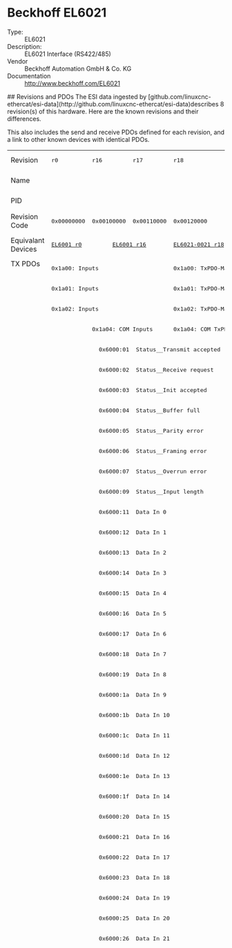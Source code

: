 #  Beckhoff EL6021

<dl>
  <dt>Type:</dt><dd>EL6021</dd>
  <dt>Description:</dt><dd>EL6021 Interface (RS422/485)</dd>
  <dt>Vendor</dt><dd>Beckhoff Automation GmbH & Co. KG</dd>
  <dt>Documentation</dt><dd><a href="http://www.beckhoff.com/EL6021">http://www.beckhoff.com/EL6021</a></dd>
</dl>
## Revisions and PDOs
The ESI data ingested by [github.com/linuxcnc-ethercat/esi-data](http://github.com/linuxcnc-ethercat/esi-data)describes 8 revision(s) of this hardware.  Here are the known revisions and their differences.

This also includes the send and receive PDOs defined for each revision, and a link to other known devices with identical PDOs.

<table>
<tr >
<td class="first">Revision</td>
<td ><pre>r0</pre></td>
<td ><pre>r16</pre></td>
<td ><pre>r17</pre></td>
<td ><pre>r18</pre></td>
<td ><pre>r19</pre></td>
<td ><pre>r20</pre></td>
<td ><pre>r21</pre></td>
<td ><pre>r22</pre></td>
</tr>
<tr >
<td class="first">Name</td>
<td  colspan=8 align="center"><pre>EL6021 Interface (RS422/485)</pre></td>
</tr>
<tr >
<td class="first">PID</td>
<td  colspan=8 align="center"><pre>0x17853052</pre></td>
</tr>
<tr >
<td class="first">Revision Code</td>
<td ><pre>0x00000000</pre></td>
<td ><pre>0x00100000</pre></td>
<td ><pre>0x00110000</pre></td>
<td ><pre>0x00120000</pre></td>
<td ><pre>0x00130000</pre></td>
<td ><pre>0x00140000</pre></td>
<td ><pre>0x00150000</pre></td>
<td ><pre>0x00160000</pre></td>
</tr>
<tr >
<td class="first">Equivalant Devices</td>
<td ><pre><a href="EL6001">EL6001 r0</a></pre></td>
<td  colspan=2 align="center"><pre><a href="EL6001">EL6001 r16</a></pre></td>
<td ><pre><a href="EL6021-0021">EL6021-0021 r18</a></pre></td>
<td ><pre><a href="EL6021-0021">EL6021-0021 r19</a></pre></td>
<td ><pre><a href="EL6021-0021">EL6021-0021 r20</a></pre></td>
<td  colspan=2 align="center"><pre><a href="EL6021-0021">EL6021-0021 r21</a><br/><a href="EL6021-0021">EL6021-0021 r22</a></pre></td>
</tr>
<tr class="txpdo pdosection">
<td class="first" rowspan=200 valign=top>TX PDOs</td>
<td colspan=3 align="left"><pre>0x1a00: Inputs</pre></td>
<td colspan=5 align="left"><pre>0x1a00: TxPDO-Map Inputs</pre></td>
<td></td>
</tr>
<tr class="txpdo pdosection">
<td  colspan=3 align="left"><pre>0x1a01: Inputs</pre></td>
<td  colspan=5 align="left"><pre>0x1a01: TxPDO-Map Inputs</pre></td>
</tr>
<tr class="txpdo pdosection">
<td  colspan=3 align="left"><pre>0x1a02: Inputs</pre></td>
<td  colspan=5 align="left"><pre>0x1a02: TxPDO-Map Inputs</pre></td>
</tr>
<tr class="txpdo pdosection">
<td ></td>
<td  colspan=2 align="left"><pre>0x1a04: COM Inputs</pre></td>
<td  colspan=5 align="left"><pre>0x1a04: COM TxPDO-Map Inputs</pre></td>
</tr>
<tr class="txpdo">
<td ></td>
<td  colspan=7 align="left"><pre>  0x6000:01  Status__Transmit accepted       BOOL</pre></td>
</tr>
<tr class="txpdo">
<td ></td>
<td  colspan=7 align="left"><pre>  0x6000:02  Status__Receive request         BOOL</pre></td>
</tr>
<tr class="txpdo">
<td ></td>
<td  colspan=7 align="left"><pre>  0x6000:03  Status__Init accepted           BOOL</pre></td>
</tr>
<tr class="txpdo">
<td ></td>
<td  colspan=7 align="left"><pre>  0x6000:04  Status__Buffer full             BOOL</pre></td>
</tr>
<tr class="txpdo">
<td ></td>
<td  colspan=7 align="left"><pre>  0x6000:05  Status__Parity error            BOOL</pre></td>
</tr>
<tr class="txpdo">
<td ></td>
<td  colspan=7 align="left"><pre>  0x6000:06  Status__Framing error           BOOL</pre></td>
</tr>
<tr class="txpdo">
<td ></td>
<td  colspan=7 align="left"><pre>  0x6000:07  Status__Overrun error           BOOL</pre></td>
</tr>
<tr class="txpdo">
<td ></td>
<td  colspan=7 align="left"><pre>  0x6000:09  Status__Input length            USINT (8 bits)</pre></td>
</tr>
<tr class="txpdo">
<td ></td>
<td  colspan=7 align="left"><pre>  0x6000:11  Data In 0                       USINT (8 bits)</pre></td>
</tr>
<tr class="txpdo">
<td ></td>
<td  colspan=7 align="left"><pre>  0x6000:12  Data In 1                       USINT (8 bits)</pre></td>
</tr>
<tr class="txpdo">
<td ></td>
<td  colspan=7 align="left"><pre>  0x6000:13  Data In 2                       USINT (8 bits)</pre></td>
</tr>
<tr class="txpdo">
<td ></td>
<td  colspan=7 align="left"><pre>  0x6000:14  Data In 3                       USINT (8 bits)</pre></td>
</tr>
<tr class="txpdo">
<td ></td>
<td  colspan=7 align="left"><pre>  0x6000:15  Data In 4                       USINT (8 bits)</pre></td>
</tr>
<tr class="txpdo">
<td ></td>
<td  colspan=7 align="left"><pre>  0x6000:16  Data In 5                       USINT (8 bits)</pre></td>
</tr>
<tr class="txpdo">
<td ></td>
<td  colspan=7 align="left"><pre>  0x6000:17  Data In 6                       USINT (8 bits)</pre></td>
</tr>
<tr class="txpdo">
<td ></td>
<td  colspan=7 align="left"><pre>  0x6000:18  Data In 7                       USINT (8 bits)</pre></td>
</tr>
<tr class="txpdo">
<td ></td>
<td  colspan=7 align="left"><pre>  0x6000:19  Data In 8                       USINT (8 bits)</pre></td>
</tr>
<tr class="txpdo">
<td ></td>
<td  colspan=7 align="left"><pre>  0x6000:1a  Data In 9                       USINT (8 bits)</pre></td>
</tr>
<tr class="txpdo">
<td ></td>
<td  colspan=7 align="left"><pre>  0x6000:1b  Data In 10                      USINT (8 bits)</pre></td>
</tr>
<tr class="txpdo">
<td ></td>
<td  colspan=7 align="left"><pre>  0x6000:1c  Data In 11                      USINT (8 bits)</pre></td>
</tr>
<tr class="txpdo">
<td ></td>
<td  colspan=7 align="left"><pre>  0x6000:1d  Data In 12                      USINT (8 bits)</pre></td>
</tr>
<tr class="txpdo">
<td ></td>
<td  colspan=7 align="left"><pre>  0x6000:1e  Data In 13                      USINT (8 bits)</pre></td>
</tr>
<tr class="txpdo">
<td ></td>
<td  colspan=7 align="left"><pre>  0x6000:1f  Data In 14                      USINT (8 bits)</pre></td>
</tr>
<tr class="txpdo">
<td ></td>
<td  colspan=7 align="left"><pre>  0x6000:20  Data In 15                      USINT (8 bits)</pre></td>
</tr>
<tr class="txpdo">
<td ></td>
<td  colspan=7 align="left"><pre>  0x6000:21  Data In 16                      USINT (8 bits)</pre></td>
</tr>
<tr class="txpdo">
<td ></td>
<td  colspan=7 align="left"><pre>  0x6000:22  Data In 17                      USINT (8 bits)</pre></td>
</tr>
<tr class="txpdo">
<td ></td>
<td  colspan=7 align="left"><pre>  0x6000:23  Data In 18                      USINT (8 bits)</pre></td>
</tr>
<tr class="txpdo">
<td ></td>
<td  colspan=7 align="left"><pre>  0x6000:24  Data In 19                      USINT (8 bits)</pre></td>
</tr>
<tr class="txpdo">
<td ></td>
<td  colspan=7 align="left"><pre>  0x6000:25  Data In 20                      USINT (8 bits)</pre></td>
</tr>
<tr class="txpdo">
<td ></td>
<td  colspan=7 align="left"><pre>  0x6000:26  Data In 21                      USINT (8 bits)</pre></td>
</tr>
<tr class="txpdo pdosection">
<td  colspan=4 align="left"></td>
<td  colspan=4 align="left"><pre>0x1a05: COM ext. inputs</pre></td>
</tr>
<tr class="txpdo">
<td  colspan=4 align="left"></td>
<td  colspan=4 align="left"><pre>  0x6001:01  Status__Transmit accepted       BOOL</pre></td>
</tr>
<tr class="txpdo">
<td  colspan=4 align="left"></td>
<td  colspan=4 align="left"><pre>  0x6001:02  Status__Receive request         BOOL</pre></td>
</tr>
<tr class="txpdo">
<td  colspan=4 align="left"></td>
<td  colspan=4 align="left"><pre>  0x6001:03  Status__Init accepted           BOOL</pre></td>
</tr>
<tr class="txpdo">
<td  colspan=4 align="left"></td>
<td  colspan=4 align="left"><pre>  0x6001:04  Status__Buffer full             BOOL</pre></td>
</tr>
<tr class="txpdo">
<td  colspan=4 align="left"></td>
<td  colspan=4 align="left"><pre>  0x6001:05  Status__Parity error            BOOL</pre></td>
</tr>
<tr class="txpdo">
<td  colspan=4 align="left"></td>
<td  colspan=4 align="left"><pre>  0x6001:06  Status__Framing error           BOOL</pre></td>
</tr>
<tr class="txpdo">
<td  colspan=4 align="left"></td>
<td  colspan=4 align="left"><pre>  0x6001:07  Status__Overrun error           BOOL</pre></td>
</tr>
<tr class="txpdo">
<td  colspan=4 align="left"></td>
<td  colspan=4 align="left"><pre>  0x6001:09  Status__Input length            USINT (8 bits)</pre></td>
</tr>
<tr class="txpdo">
<td  colspan=4 align="left"></td>
<td  colspan=4 align="left"><pre>  0x6001:11  Data In 0                       UINT (16 bits)</pre></td>
</tr>
<tr class="txpdo">
<td  colspan=4 align="left"></td>
<td  colspan=4 align="left"><pre>  0x6001:12  Data In 1                       UINT (16 bits)</pre></td>
</tr>
<tr class="txpdo">
<td  colspan=4 align="left"></td>
<td  colspan=4 align="left"><pre>  0x6001:13  Data In 2                       UINT (16 bits)</pre></td>
</tr>
<tr class="txpdo">
<td  colspan=4 align="left"></td>
<td  colspan=4 align="left"><pre>  0x6001:14  Data In 3                       UINT (16 bits)</pre></td>
</tr>
<tr class="txpdo">
<td  colspan=4 align="left"></td>
<td  colspan=4 align="left"><pre>  0x6001:15  Data In 4                       UINT (16 bits)</pre></td>
</tr>
<tr class="txpdo">
<td  colspan=4 align="left"></td>
<td  colspan=4 align="left"><pre>  0x6001:16  Data In 5                       UINT (16 bits)</pre></td>
</tr>
<tr class="txpdo">
<td  colspan=4 align="left"></td>
<td  colspan=4 align="left"><pre>  0x6001:17  Data In 6                       UINT (16 bits)</pre></td>
</tr>
<tr class="txpdo">
<td  colspan=4 align="left"></td>
<td  colspan=4 align="left"><pre>  0x6001:18  Data In 7                       UINT (16 bits)</pre></td>
</tr>
<tr class="txpdo">
<td  colspan=4 align="left"></td>
<td  colspan=4 align="left"><pre>  0x6001:19  Data In 8                       UINT (16 bits)</pre></td>
</tr>
<tr class="txpdo">
<td  colspan=4 align="left"></td>
<td  colspan=4 align="left"><pre>  0x6001:1a  Data In 9                       UINT (16 bits)</pre></td>
</tr>
<tr class="txpdo">
<td  colspan=4 align="left"></td>
<td  colspan=4 align="left"><pre>  0x6001:1b  Data In 10                      UINT (16 bits)</pre></td>
</tr>
<tr class="txpdo">
<td  colspan=4 align="left"></td>
<td  colspan=4 align="left"><pre>  0x6001:1c  Data In 11                      UINT (16 bits)</pre></td>
</tr>
<tr class="txpdo">
<td  colspan=4 align="left"></td>
<td  colspan=4 align="left"><pre>  0x6001:1d  Data In 12                      UINT (16 bits)</pre></td>
</tr>
<tr class="txpdo">
<td  colspan=4 align="left"></td>
<td  colspan=4 align="left"><pre>  0x6001:1e  Data In 13                      UINT (16 bits)</pre></td>
</tr>
<tr class="txpdo">
<td  colspan=4 align="left"></td>
<td  colspan=4 align="left"><pre>  0x6001:1f  Data In 14                      UINT (16 bits)</pre></td>
</tr>
<tr class="txpdo">
<td  colspan=4 align="left"></td>
<td  colspan=4 align="left"><pre>  0x6001:20  Data In 15                      UINT (16 bits)</pre></td>
</tr>
<tr class="txpdo">
<td  colspan=4 align="left"></td>
<td  colspan=4 align="left"><pre>  0x6001:21  Data In 16                      UINT (16 bits)</pre></td>
</tr>
<tr class="txpdo">
<td  colspan=4 align="left"></td>
<td  colspan=4 align="left"><pre>  0x6001:22  Data In 17                      UINT (16 bits)</pre></td>
</tr>
<tr class="txpdo">
<td  colspan=4 align="left"></td>
<td  colspan=4 align="left"><pre>  0x6001:23  Data In 18                      UINT (16 bits)</pre></td>
</tr>
<tr class="txpdo">
<td  colspan=4 align="left"></td>
<td  colspan=4 align="left"><pre>  0x6001:24  Data In 19                      UINT (16 bits)</pre></td>
</tr>
<tr class="txpdo">
<td  colspan=4 align="left"></td>
<td  colspan=4 align="left"><pre>  0x6001:25  Data In 20                      UINT (16 bits)</pre></td>
</tr>
<tr class="txpdo">
<td  colspan=4 align="left"></td>
<td  colspan=4 align="left"><pre>  0x6001:26  Data In 21                      UINT (16 bits)</pre></td>
</tr>
<tr class="txpdo">
<td  colspan=4 align="left"></td>
<td  colspan=4 align="left"><pre>  0x6001:27  Data In 22                      UINT (16 bits)</pre></td>
</tr>
<tr class="txpdo">
<td  colspan=4 align="left"></td>
<td  colspan=4 align="left"><pre>  0x6001:28  Data In 23                      UINT (16 bits)</pre></td>
</tr>
<tr class="txpdo">
<td  colspan=4 align="left"></td>
<td  colspan=4 align="left"><pre>  0x6001:29  Data In 24                      UINT (16 bits)</pre></td>
</tr>
<tr class="txpdo">
<td  colspan=4 align="left"></td>
<td  colspan=4 align="left"><pre>  0x6001:2a  Data In 25                      UINT (16 bits)</pre></td>
</tr>
<tr class="txpdo">
<td  colspan=4 align="left"></td>
<td  colspan=4 align="left"><pre>  0x6001:2b  Data In 26                      UINT (16 bits)</pre></td>
</tr>
<tr class="txpdo">
<td  colspan=4 align="left"></td>
<td  colspan=4 align="left"><pre>  0x6001:2c  Data In 27                      UINT (16 bits)</pre></td>
</tr>
<tr class="txpdo">
<td  colspan=4 align="left"></td>
<td  colspan=4 align="left"><pre>  0x6001:2d  Data In 28                      UINT (16 bits)</pre></td>
</tr>
<tr class="txpdo">
<td  colspan=4 align="left"></td>
<td  colspan=4 align="left"><pre>  0x6001:2e  Data In 29                      UINT (16 bits)</pre></td>
</tr>
<tr class="txpdo">
<td  colspan=4 align="left"></td>
<td  colspan=4 align="left"><pre>  0x6001:2f  Data In 30                      UINT (16 bits)</pre></td>
</tr>
<tr class="txpdo">
<td  colspan=4 align="left"></td>
<td  colspan=4 align="left"><pre>  0x6001:30  Data In 31                      UINT (16 bits)</pre></td>
</tr>
<tr class="txpdo">
<td  colspan=4 align="left"></td>
<td  colspan=4 align="left"><pre>  0x6001:31  Data In 32                      UINT (16 bits)</pre></td>
</tr>
<tr class="txpdo">
<td  colspan=4 align="left"></td>
<td  colspan=4 align="left"><pre>  0x6001:32  Data In 33                      UINT (16 bits)</pre></td>
</tr>
<tr class="txpdo">
<td  colspan=4 align="left"></td>
<td  colspan=4 align="left"><pre>  0x6001:33  Data In 34                      UINT (16 bits)</pre></td>
</tr>
<tr class="txpdo">
<td  colspan=4 align="left"></td>
<td  colspan=4 align="left"><pre>  0x6001:34  Data In 35                      UINT (16 bits)</pre></td>
</tr>
<tr class="txpdo">
<td  colspan=4 align="left"></td>
<td  colspan=4 align="left"><pre>  0x6001:35  Data In 36                      UINT (16 bits)</pre></td>
</tr>
<tr class="txpdo">
<td  colspan=4 align="left"></td>
<td  colspan=4 align="left"><pre>  0x6001:36  Data In 37                      UINT (16 bits)</pre></td>
</tr>
<tr class="txpdo">
<td  colspan=4 align="left"></td>
<td  colspan=4 align="left"><pre>  0x6001:37  Data In 38                      UINT (16 bits)</pre></td>
</tr>
<tr class="txpdo">
<td  colspan=4 align="left"></td>
<td  colspan=4 align="left"><pre>  0x6001:38  Data In 39                      UINT (16 bits)</pre></td>
</tr>
<tr class="txpdo">
<td  colspan=4 align="left"></td>
<td  colspan=4 align="left"><pre>  0x6001:39  Data In 40                      UINT (16 bits)</pre></td>
</tr>
<tr class="txpdo">
<td  colspan=4 align="left"></td>
<td  colspan=4 align="left"><pre>  0x6001:3a  Data In 41                      UINT (16 bits)</pre></td>
</tr>
<tr class="txpdo">
<td  colspan=4 align="left"></td>
<td  colspan=4 align="left"><pre>  0x6001:3b  Data In 42                      UINT (16 bits)</pre></td>
</tr>
<tr class="txpdo">
<td  colspan=4 align="left"></td>
<td  colspan=4 align="left"><pre>  0x6001:3c  Data In 43                      UINT (16 bits)</pre></td>
</tr>
<tr class="txpdo">
<td  colspan=4 align="left"></td>
<td  colspan=4 align="left"><pre>  0x6001:3d  Data In 44                      UINT (16 bits)</pre></td>
</tr>
<tr class="txpdo">
<td  colspan=4 align="left"></td>
<td  colspan=4 align="left"><pre>  0x6001:3e  Data In 45                      UINT (16 bits)</pre></td>
</tr>
<tr class="txpdo">
<td  colspan=4 align="left"></td>
<td  colspan=4 align="left"><pre>  0x6001:3f  Data In 46                      UINT (16 bits)</pre></td>
</tr>
<tr class="txpdo">
<td  colspan=4 align="left"></td>
<td  colspan=4 align="left"><pre>  0x6001:40  Data In 47                      UINT (16 bits)</pre></td>
</tr>
<tr class="txpdo">
<td  colspan=4 align="left"></td>
<td  colspan=4 align="left"><pre>  0x6001:41  Data In 48                      UINT (16 bits)</pre></td>
</tr>
<tr class="txpdo">
<td  colspan=4 align="left"></td>
<td  colspan=4 align="left"><pre>  0x6001:42  Data In 49                      UINT (16 bits)</pre></td>
</tr>
<tr class="txpdo pdosection">
<td  colspan=6 align="left"></td>
<td  colspan=2 align="left"><pre>0x1a06: COM TxPDO-Map Input 98 Byte</pre></td>
</tr>
<tr class="txpdo">
<td  colspan=6 align="left"></td>
<td  colspan=2 align="left"><pre>  0x6000:01  Status__Transmit accepted       BOOL</pre></td>
</tr>
<tr class="txpdo">
<td  colspan=6 align="left"></td>
<td  colspan=2 align="left"><pre>  0x6000:02  Status__Receive request         BOOL</pre></td>
</tr>
<tr class="txpdo">
<td  colspan=6 align="left"></td>
<td  colspan=2 align="left"><pre>  0x6000:03  Status__Init accepted           BOOL</pre></td>
</tr>
<tr class="txpdo">
<td  colspan=6 align="left"></td>
<td  colspan=2 align="left"><pre>  0x6000:04  Status__Buffer full             BOOL</pre></td>
</tr>
<tr class="txpdo">
<td  colspan=6 align="left"></td>
<td  colspan=2 align="left"><pre>  0x6000:05  Status__Parity error            BOOL</pre></td>
</tr>
<tr class="txpdo">
<td  colspan=6 align="left"></td>
<td  colspan=2 align="left"><pre>  0x6000:06  Status__Framing error           BOOL</pre></td>
</tr>
<tr class="txpdo">
<td  colspan=6 align="left"></td>
<td  colspan=2 align="left"><pre>  0x6000:07  Status__Overrun error           BOOL</pre></td>
</tr>
<tr class="txpdo">
<td  colspan=6 align="left"></td>
<td  colspan=2 align="left"><pre>  0x6000:09  Status__Input length            USINT (8 bits)</pre></td>
</tr>
<tr class="txpdo">
<td  colspan=6 align="left"></td>
<td  colspan=2 align="left"><pre>  0x6000:11  Data In 0                       USINT (8 bits)</pre></td>
</tr>
<tr class="txpdo">
<td  colspan=6 align="left"></td>
<td  colspan=2 align="left"><pre>  0x6000:12  Data In 1                       USINT (8 bits)</pre></td>
</tr>
<tr class="txpdo">
<td  colspan=6 align="left"></td>
<td  colspan=2 align="left"><pre>  0x6000:13  Data In 2                       USINT (8 bits)</pre></td>
</tr>
<tr class="txpdo">
<td  colspan=6 align="left"></td>
<td  colspan=2 align="left"><pre>  0x6000:14  Data In 3                       USINT (8 bits)</pre></td>
</tr>
<tr class="txpdo">
<td  colspan=6 align="left"></td>
<td  colspan=2 align="left"><pre>  0x6000:15  Data In 4                       USINT (8 bits)</pre></td>
</tr>
<tr class="txpdo">
<td  colspan=6 align="left"></td>
<td  colspan=2 align="left"><pre>  0x6000:16  Data In 5                       USINT (8 bits)</pre></td>
</tr>
<tr class="txpdo">
<td  colspan=6 align="left"></td>
<td  colspan=2 align="left"><pre>  0x6000:17  Data In 6                       USINT (8 bits)</pre></td>
</tr>
<tr class="txpdo">
<td  colspan=6 align="left"></td>
<td  colspan=2 align="left"><pre>  0x6000:18  Data In 7                       USINT (8 bits)</pre></td>
</tr>
<tr class="txpdo">
<td  colspan=6 align="left"></td>
<td  colspan=2 align="left"><pre>  0x6000:19  Data In 8                       USINT (8 bits)</pre></td>
</tr>
<tr class="txpdo">
<td  colspan=6 align="left"></td>
<td  colspan=2 align="left"><pre>  0x6000:1a  Data In 9                       USINT (8 bits)</pre></td>
</tr>
<tr class="txpdo">
<td  colspan=6 align="left"></td>
<td  colspan=2 align="left"><pre>  0x6000:1b  Data In 10                      USINT (8 bits)</pre></td>
</tr>
<tr class="txpdo">
<td  colspan=6 align="left"></td>
<td  colspan=2 align="left"><pre>  0x6000:1c  Data In 11                      USINT (8 bits)</pre></td>
</tr>
<tr class="txpdo">
<td  colspan=6 align="left"></td>
<td  colspan=2 align="left"><pre>  0x6000:1d  Data In 12                      USINT (8 bits)</pre></td>
</tr>
<tr class="txpdo">
<td  colspan=6 align="left"></td>
<td  colspan=2 align="left"><pre>  0x6000:1e  Data In 13                      USINT (8 bits)</pre></td>
</tr>
<tr class="txpdo">
<td  colspan=6 align="left"></td>
<td  colspan=2 align="left"><pre>  0x6000:1f  Data In 14                      USINT (8 bits)</pre></td>
</tr>
<tr class="txpdo">
<td  colspan=6 align="left"></td>
<td  colspan=2 align="left"><pre>  0x6000:20  Data In 15                      USINT (8 bits)</pre></td>
</tr>
<tr class="txpdo">
<td  colspan=6 align="left"></td>
<td  colspan=2 align="left"><pre>  0x6000:21  Data In 16                      USINT (8 bits)</pre></td>
</tr>
<tr class="txpdo">
<td  colspan=6 align="left"></td>
<td  colspan=2 align="left"><pre>  0x6000:22  Data In 17                      USINT (8 bits)</pre></td>
</tr>
<tr class="txpdo">
<td  colspan=6 align="left"></td>
<td  colspan=2 align="left"><pre>  0x6000:23  Data In 18                      USINT (8 bits)</pre></td>
</tr>
<tr class="txpdo">
<td  colspan=6 align="left"></td>
<td  colspan=2 align="left"><pre>  0x6000:24  Data In 19                      USINT (8 bits)</pre></td>
</tr>
<tr class="txpdo">
<td  colspan=6 align="left"></td>
<td  colspan=2 align="left"><pre>  0x6000:25  Data In 20                      USINT (8 bits)</pre></td>
</tr>
<tr class="txpdo">
<td  colspan=6 align="left"></td>
<td  colspan=2 align="left"><pre>  0x6000:26  Data In 21                      USINT (8 bits)</pre></td>
</tr>
<tr class="txpdo">
<td  colspan=6 align="left"></td>
<td  colspan=2 align="left"><pre>  0x6000:27  Data In 22                      USINT (8 bits)</pre></td>
</tr>
<tr class="txpdo">
<td  colspan=6 align="left"></td>
<td  colspan=2 align="left"><pre>  0x6000:28  Data In 23                      USINT (8 bits)</pre></td>
</tr>
<tr class="txpdo">
<td  colspan=6 align="left"></td>
<td  colspan=2 align="left"><pre>  0x6000:29  Data In 24                      USINT (8 bits)</pre></td>
</tr>
<tr class="txpdo">
<td  colspan=6 align="left"></td>
<td  colspan=2 align="left"><pre>  0x6000:2a  Data In 25                      USINT (8 bits)</pre></td>
</tr>
<tr class="txpdo">
<td  colspan=6 align="left"></td>
<td  colspan=2 align="left"><pre>  0x6000:2b  Data In 26                      USINT (8 bits)</pre></td>
</tr>
<tr class="txpdo">
<td  colspan=6 align="left"></td>
<td  colspan=2 align="left"><pre>  0x6000:2c  Data In 27                      USINT (8 bits)</pre></td>
</tr>
<tr class="txpdo">
<td  colspan=6 align="left"></td>
<td  colspan=2 align="left"><pre>  0x6000:2d  Data In 28                      USINT (8 bits)</pre></td>
</tr>
<tr class="txpdo">
<td  colspan=6 align="left"></td>
<td  colspan=2 align="left"><pre>  0x6000:2e  Data In 29                      USINT (8 bits)</pre></td>
</tr>
<tr class="txpdo">
<td  colspan=6 align="left"></td>
<td  colspan=2 align="left"><pre>  0x6000:2f  Data In 30                      USINT (8 bits)</pre></td>
</tr>
<tr class="txpdo">
<td  colspan=6 align="left"></td>
<td  colspan=2 align="left"><pre>  0x6000:30  Data In 31                      USINT (8 bits)</pre></td>
</tr>
<tr class="txpdo">
<td  colspan=6 align="left"></td>
<td  colspan=2 align="left"><pre>  0x6000:31  Data In 32                      USINT (8 bits)</pre></td>
</tr>
<tr class="txpdo">
<td  colspan=6 align="left"></td>
<td  colspan=2 align="left"><pre>  0x6000:32  Data In 33                      USINT (8 bits)</pre></td>
</tr>
<tr class="txpdo">
<td  colspan=6 align="left"></td>
<td  colspan=2 align="left"><pre>  0x6000:33  Data In 34                      USINT (8 bits)</pre></td>
</tr>
<tr class="txpdo">
<td  colspan=6 align="left"></td>
<td  colspan=2 align="left"><pre>  0x6000:34  Data In 35                      USINT (8 bits)</pre></td>
</tr>
<tr class="txpdo">
<td  colspan=6 align="left"></td>
<td  colspan=2 align="left"><pre>  0x6000:35  Data In 36                      USINT (8 bits)</pre></td>
</tr>
<tr class="txpdo">
<td  colspan=6 align="left"></td>
<td  colspan=2 align="left"><pre>  0x6000:36  Data In 37                      USINT (8 bits)</pre></td>
</tr>
<tr class="txpdo">
<td  colspan=6 align="left"></td>
<td  colspan=2 align="left"><pre>  0x6000:37  Data In 38                      USINT (8 bits)</pre></td>
</tr>
<tr class="txpdo">
<td  colspan=6 align="left"></td>
<td  colspan=2 align="left"><pre>  0x6000:38  Data In 39                      USINT (8 bits)</pre></td>
</tr>
<tr class="txpdo">
<td  colspan=6 align="left"></td>
<td  colspan=2 align="left"><pre>  0x6000:39  Data In 40                      USINT (8 bits)</pre></td>
</tr>
<tr class="txpdo">
<td  colspan=6 align="left"></td>
<td  colspan=2 align="left"><pre>  0x6000:3a  Data In 41                      USINT (8 bits)</pre></td>
</tr>
<tr class="txpdo">
<td  colspan=6 align="left"></td>
<td  colspan=2 align="left"><pre>  0x6000:3b  Data In 42                      USINT (8 bits)</pre></td>
</tr>
<tr class="txpdo">
<td  colspan=6 align="left"></td>
<td  colspan=2 align="left"><pre>  0x6000:3c  Data In 43                      USINT (8 bits)</pre></td>
</tr>
<tr class="txpdo">
<td  colspan=6 align="left"></td>
<td  colspan=2 align="left"><pre>  0x6000:3d  Data In 44                      USINT (8 bits)</pre></td>
</tr>
<tr class="txpdo">
<td  colspan=6 align="left"></td>
<td  colspan=2 align="left"><pre>  0x6000:3e  Data In 45                      USINT (8 bits)</pre></td>
</tr>
<tr class="txpdo">
<td  colspan=6 align="left"></td>
<td  colspan=2 align="left"><pre>  0x6000:3f  Data In 46                      USINT (8 bits)</pre></td>
</tr>
<tr class="txpdo">
<td  colspan=6 align="left"></td>
<td  colspan=2 align="left"><pre>  0x6000:40  Data In 47                      USINT (8 bits)</pre></td>
</tr>
<tr class="txpdo">
<td  colspan=6 align="left"></td>
<td  colspan=2 align="left"><pre>  0x6000:41  Data In 48                      USINT (8 bits)</pre></td>
</tr>
<tr class="txpdo">
<td  colspan=6 align="left"></td>
<td  colspan=2 align="left"><pre>  0x6000:42  Data In 49                      USINT (8 bits)</pre></td>
</tr>
<tr class="txpdo">
<td  colspan=6 align="left"></td>
<td  colspan=2 align="left"><pre>  0x6000:43  Data In 50                      USINT (8 bits)</pre></td>
</tr>
<tr class="txpdo">
<td  colspan=6 align="left"></td>
<td  colspan=2 align="left"><pre>  0x6000:44  Data In 51                      USINT (8 bits)</pre></td>
</tr>
<tr class="txpdo">
<td  colspan=6 align="left"></td>
<td  colspan=2 align="left"><pre>  0x6000:45  Data In 52                      USINT (8 bits)</pre></td>
</tr>
<tr class="txpdo">
<td  colspan=6 align="left"></td>
<td  colspan=2 align="left"><pre>  0x6000:46  Data In 53                      USINT (8 bits)</pre></td>
</tr>
<tr class="txpdo">
<td  colspan=6 align="left"></td>
<td  colspan=2 align="left"><pre>  0x6000:47  Data In 54                      USINT (8 bits)</pre></td>
</tr>
<tr class="txpdo">
<td  colspan=6 align="left"></td>
<td  colspan=2 align="left"><pre>  0x6000:48  Data In 55                      USINT (8 bits)</pre></td>
</tr>
<tr class="txpdo">
<td  colspan=6 align="left"></td>
<td  colspan=2 align="left"><pre>  0x6000:49  Data In 56                      USINT (8 bits)</pre></td>
</tr>
<tr class="txpdo">
<td  colspan=6 align="left"></td>
<td  colspan=2 align="left"><pre>  0x6000:4a  Data In 57                      USINT (8 bits)</pre></td>
</tr>
<tr class="txpdo">
<td  colspan=6 align="left"></td>
<td  colspan=2 align="left"><pre>  0x6000:4b  Data In 58                      USINT (8 bits)</pre></td>
</tr>
<tr class="txpdo">
<td  colspan=6 align="left"></td>
<td  colspan=2 align="left"><pre>  0x6000:4c  Data In 59                      USINT (8 bits)</pre></td>
</tr>
<tr class="txpdo">
<td  colspan=6 align="left"></td>
<td  colspan=2 align="left"><pre>  0x6000:4d  Data In 60                      USINT (8 bits)</pre></td>
</tr>
<tr class="txpdo">
<td  colspan=6 align="left"></td>
<td  colspan=2 align="left"><pre>  0x6000:4e  Data In 61                      USINT (8 bits)</pre></td>
</tr>
<tr class="txpdo">
<td  colspan=6 align="left"></td>
<td  colspan=2 align="left"><pre>  0x6000:4f  Data In 62                      USINT (8 bits)</pre></td>
</tr>
<tr class="txpdo">
<td  colspan=6 align="left"></td>
<td  colspan=2 align="left"><pre>  0x6000:50  Data In 63                      USINT (8 bits)</pre></td>
</tr>
<tr class="txpdo">
<td  colspan=6 align="left"></td>
<td  colspan=2 align="left"><pre>  0x6000:51  Data In 64                      USINT (8 bits)</pre></td>
</tr>
<tr class="txpdo">
<td  colspan=6 align="left"></td>
<td  colspan=2 align="left"><pre>  0x6000:52  Data In 65                      USINT (8 bits)</pre></td>
</tr>
<tr class="txpdo">
<td  colspan=6 align="left"></td>
<td  colspan=2 align="left"><pre>  0x6000:53  Data In 66                      USINT (8 bits)</pre></td>
</tr>
<tr class="txpdo">
<td  colspan=6 align="left"></td>
<td  colspan=2 align="left"><pre>  0x6000:54  Data In 67                      USINT (8 bits)</pre></td>
</tr>
<tr class="txpdo">
<td  colspan=6 align="left"></td>
<td  colspan=2 align="left"><pre>  0x6000:55  Data In 68                      USINT (8 bits)</pre></td>
</tr>
<tr class="txpdo">
<td  colspan=6 align="left"></td>
<td  colspan=2 align="left"><pre>  0x6000:56  Data In 69                      USINT (8 bits)</pre></td>
</tr>
<tr class="txpdo">
<td  colspan=6 align="left"></td>
<td  colspan=2 align="left"><pre>  0x6000:57  Data In 70                      USINT (8 bits)</pre></td>
</tr>
<tr class="txpdo">
<td  colspan=6 align="left"></td>
<td  colspan=2 align="left"><pre>  0x6000:58  Data In 71                      USINT (8 bits)</pre></td>
</tr>
<tr class="txpdo">
<td  colspan=6 align="left"></td>
<td  colspan=2 align="left"><pre>  0x6000:59  Data In 72                      USINT (8 bits)</pre></td>
</tr>
<tr class="txpdo">
<td  colspan=6 align="left"></td>
<td  colspan=2 align="left"><pre>  0x6000:5a  Data In 73                      USINT (8 bits)</pre></td>
</tr>
<tr class="txpdo">
<td  colspan=6 align="left"></td>
<td  colspan=2 align="left"><pre>  0x6000:5b  Data In 74                      USINT (8 bits)</pre></td>
</tr>
<tr class="txpdo">
<td  colspan=6 align="left"></td>
<td  colspan=2 align="left"><pre>  0x6000:5c  Data In 75                      USINT (8 bits)</pre></td>
</tr>
<tr class="txpdo">
<td  colspan=6 align="left"></td>
<td  colspan=2 align="left"><pre>  0x6000:5d  Data In 76                      USINT (8 bits)</pre></td>
</tr>
<tr class="txpdo">
<td  colspan=6 align="left"></td>
<td  colspan=2 align="left"><pre>  0x6000:5e  Data In 77                      USINT (8 bits)</pre></td>
</tr>
<tr class="txpdo">
<td  colspan=6 align="left"></td>
<td  colspan=2 align="left"><pre>  0x6000:5f  Data In 78                      USINT (8 bits)</pre></td>
</tr>
<tr class="txpdo">
<td  colspan=6 align="left"></td>
<td  colspan=2 align="left"><pre>  0x6000:60  Data In 79                      USINT (8 bits)</pre></td>
</tr>
<tr class="txpdo">
<td  colspan=6 align="left"></td>
<td  colspan=2 align="left"><pre>  0x6000:61  Data In 80                      USINT (8 bits)</pre></td>
</tr>
<tr class="txpdo">
<td  colspan=6 align="left"></td>
<td  colspan=2 align="left"><pre>  0x6000:62  Data In 81                      USINT (8 bits)</pre></td>
</tr>
<tr class="txpdo">
<td  colspan=6 align="left"></td>
<td  colspan=2 align="left"><pre>  0x6000:63  Data In 82                      USINT (8 bits)</pre></td>
</tr>
<tr class="txpdo">
<td  colspan=6 align="left"></td>
<td  colspan=2 align="left"><pre>  0x6000:64  Data In 83                      USINT (8 bits)</pre></td>
</tr>
<tr class="txpdo">
<td  colspan=6 align="left"></td>
<td  colspan=2 align="left"><pre>  0x6000:65  Data In 84                      USINT (8 bits)</pre></td>
</tr>
<tr class="txpdo">
<td  colspan=6 align="left"></td>
<td  colspan=2 align="left"><pre>  0x6000:66  Data In 85                      USINT (8 bits)</pre></td>
</tr>
<tr class="txpdo">
<td  colspan=6 align="left"></td>
<td  colspan=2 align="left"><pre>  0x6000:67  Data In 86                      USINT (8 bits)</pre></td>
</tr>
<tr class="txpdo">
<td  colspan=6 align="left"></td>
<td  colspan=2 align="left"><pre>  0x6000:68  Data In 87                      USINT (8 bits)</pre></td>
</tr>
<tr class="txpdo">
<td  colspan=6 align="left"></td>
<td  colspan=2 align="left"><pre>  0x6000:69  Data In 88                      USINT (8 bits)</pre></td>
</tr>
<tr class="txpdo">
<td  colspan=6 align="left"></td>
<td  colspan=2 align="left"><pre>  0x6000:6a  Data In 89                      USINT (8 bits)</pre></td>
</tr>
<tr class="txpdo">
<td  colspan=6 align="left"></td>
<td  colspan=2 align="left"><pre>  0x6000:6b  Data In 90                      USINT (8 bits)</pre></td>
</tr>
<tr class="txpdo">
<td  colspan=6 align="left"></td>
<td  colspan=2 align="left"><pre>  0x6000:6c  Data In 91                      USINT (8 bits)</pre></td>
</tr>
<tr class="txpdo">
<td  colspan=6 align="left"></td>
<td  colspan=2 align="left"><pre>  0x6000:6d  Data In 92                      USINT (8 bits)</pre></td>
</tr>
<tr class="txpdo">
<td  colspan=6 align="left"></td>
<td  colspan=2 align="left"><pre>  0x6000:6e  Data In 93                      USINT (8 bits)</pre></td>
</tr>
<tr class="txpdo">
<td  colspan=6 align="left"></td>
<td  colspan=2 align="left"><pre>  0x6000:6f  Data In 94                      USINT (8 bits)</pre></td>
</tr>
<tr class="txpdo">
<td  colspan=6 align="left"></td>
<td  colspan=2 align="left"><pre>  0x6000:70  Data In 95                      USINT (8 bits)</pre></td>
</tr>
<tr class="txpdo">
<td  colspan=6 align="left"></td>
<td  colspan=2 align="left"><pre>  0x6000:71  Data In 96                      USINT (8 bits)</pre></td>
</tr>
<tr class="txpdo">
<td  colspan=6 align="left"></td>
<td  colspan=2 align="left"><pre>  0x6000:72  Data In 97                      USINT (8 bits)</pre></td>
</tr>
<tr class="rxpdo pdosection">
<td class="first" rowspan=191 valign=top>RX PDOs</td>
<td colspan=3 align="left"><pre>0x1600: Outputs</pre></td>
<td colspan=5 align="left"><pre>0x1600: RxPDO-Map Outputs</pre></td>
<td></td>
</tr>
<tr class="rxpdo pdosection">
<td  colspan=3 align="left"><pre>0x1601: Outputs</pre></td>
<td  colspan=5 align="left"><pre>0x1601: RxPDO-Map Outputs</pre></td>
</tr>
<tr class="rxpdo pdosection">
<td  colspan=3 align="left"><pre>0x1602: Outputs</pre></td>
<td  colspan=5 align="left"><pre>0x1602: RxPDO-Map Outputs</pre></td>
</tr>
<tr class="rxpdo pdosection">
<td ></td>
<td  colspan=2 align="left"><pre>0x1604: COM Outputs</pre></td>
<td  colspan=5 align="left"><pre>0x1604: COM RxPDO-Map Outputs</pre></td>
</tr>
<tr class="rxpdo">
<td ></td>
<td  colspan=7 align="left"><pre>  0x7000:01  Ctrl__Transmit request          BOOL</pre></td>
</tr>
<tr class="rxpdo">
<td ></td>
<td  colspan=7 align="left"><pre>  0x7000:02  Ctrl__Receive accepted          BOOL</pre></td>
</tr>
<tr class="rxpdo">
<td ></td>
<td  colspan=7 align="left"><pre>  0x7000:03  Ctrl__Init request              BOOL</pre></td>
</tr>
<tr class="rxpdo">
<td ></td>
<td  colspan=7 align="left"><pre>  0x7000:04  Ctrl__Send continues            BOOL</pre></td>
</tr>
<tr class="rxpdo">
<td ></td>
<td  colspan=7 align="left"><pre>  0x7000:09  Ctrl__Output length             USINT (8 bits)</pre></td>
</tr>
<tr class="rxpdo">
<td ></td>
<td  colspan=7 align="left"><pre>  0x7000:11  Data Out 0                      USINT (8 bits)</pre></td>
</tr>
<tr class="rxpdo">
<td ></td>
<td  colspan=7 align="left"><pre>  0x7000:12  Data Out 1                      USINT (8 bits)</pre></td>
</tr>
<tr class="rxpdo">
<td ></td>
<td  colspan=7 align="left"><pre>  0x7000:13  Data Out 2                      USINT (8 bits)</pre></td>
</tr>
<tr class="rxpdo">
<td ></td>
<td  colspan=7 align="left"><pre>  0x7000:14  Data Out 3                      USINT (8 bits)</pre></td>
</tr>
<tr class="rxpdo">
<td ></td>
<td  colspan=7 align="left"><pre>  0x7000:15  Data Out 4                      USINT (8 bits)</pre></td>
</tr>
<tr class="rxpdo">
<td ></td>
<td  colspan=7 align="left"><pre>  0x7000:16  Data Out 5                      USINT (8 bits)</pre></td>
</tr>
<tr class="rxpdo">
<td ></td>
<td  colspan=7 align="left"><pre>  0x7000:17  Data Out 6                      USINT (8 bits)</pre></td>
</tr>
<tr class="rxpdo">
<td ></td>
<td  colspan=7 align="left"><pre>  0x7000:18  Data Out 7                      USINT (8 bits)</pre></td>
</tr>
<tr class="rxpdo">
<td ></td>
<td  colspan=7 align="left"><pre>  0x7000:19  Data Out 8                      USINT (8 bits)</pre></td>
</tr>
<tr class="rxpdo">
<td ></td>
<td  colspan=7 align="left"><pre>  0x7000:1a  Data Out 9                      USINT (8 bits)</pre></td>
</tr>
<tr class="rxpdo">
<td ></td>
<td  colspan=7 align="left"><pre>  0x7000:1b  Data Out 10                     USINT (8 bits)</pre></td>
</tr>
<tr class="rxpdo">
<td ></td>
<td  colspan=7 align="left"><pre>  0x7000:1c  Data Out 11                     USINT (8 bits)</pre></td>
</tr>
<tr class="rxpdo">
<td ></td>
<td  colspan=7 align="left"><pre>  0x7000:1d  Data Out 12                     USINT (8 bits)</pre></td>
</tr>
<tr class="rxpdo">
<td ></td>
<td  colspan=7 align="left"><pre>  0x7000:1e  Data Out 13                     USINT (8 bits)</pre></td>
</tr>
<tr class="rxpdo">
<td ></td>
<td  colspan=7 align="left"><pre>  0x7000:1f  Data Out 14                     USINT (8 bits)</pre></td>
</tr>
<tr class="rxpdo">
<td ></td>
<td  colspan=7 align="left"><pre>  0x7000:20  Data Out 15                     USINT (8 bits)</pre></td>
</tr>
<tr class="rxpdo">
<td ></td>
<td  colspan=7 align="left"><pre>  0x7000:21  Data Out 16                     USINT (8 bits)</pre></td>
</tr>
<tr class="rxpdo">
<td ></td>
<td  colspan=7 align="left"><pre>  0x7000:22  Data Out 17                     USINT (8 bits)</pre></td>
</tr>
<tr class="rxpdo">
<td ></td>
<td  colspan=7 align="left"><pre>  0x7000:23  Data Out 18                     USINT (8 bits)</pre></td>
</tr>
<tr class="rxpdo">
<td ></td>
<td  colspan=7 align="left"><pre>  0x7000:24  Data Out 19                     USINT (8 bits)</pre></td>
</tr>
<tr class="rxpdo">
<td ></td>
<td  colspan=7 align="left"><pre>  0x7000:25  Data Out 20                     USINT (8 bits)</pre></td>
</tr>
<tr class="rxpdo">
<td ></td>
<td  colspan=7 align="left"><pre>  0x7000:26  Data Out 21                     USINT (8 bits)</pre></td>
</tr>
<tr class="rxpdo pdosection">
<td  colspan=4 align="left"></td>
<td  colspan=4 align="left"><pre>0x1605: COM ext. outputs</pre></td>
</tr>
<tr class="rxpdo">
<td  colspan=4 align="left"></td>
<td  colspan=4 align="left"><pre>  0x7001:01  Ctrl__Transmit request          BOOL</pre></td>
</tr>
<tr class="rxpdo">
<td  colspan=4 align="left"></td>
<td  colspan=4 align="left"><pre>  0x7001:02  Ctrl__Receive accepted          BOOL</pre></td>
</tr>
<tr class="rxpdo">
<td  colspan=4 align="left"></td>
<td  colspan=4 align="left"><pre>  0x7001:03  Ctrl__Init request              BOOL</pre></td>
</tr>
<tr class="rxpdo">
<td  colspan=4 align="left"></td>
<td  colspan=4 align="left"><pre>  0x7001:04  Ctrl__Send continuous           BOOL</pre></td>
</tr>
<tr class="rxpdo">
<td  colspan=4 align="left"></td>
<td  colspan=4 align="left"><pre>  0x7001:09  Ctrl__Output length             USINT (8 bits)</pre></td>
</tr>
<tr class="rxpdo">
<td  colspan=4 align="left"></td>
<td  colspan=4 align="left"><pre>  0x7001:11  Data Out 0                      UINT (16 bits)</pre></td>
</tr>
<tr class="rxpdo">
<td  colspan=4 align="left"></td>
<td  colspan=4 align="left"><pre>  0x7001:12  Data Out 1                      UINT (16 bits)</pre></td>
</tr>
<tr class="rxpdo">
<td  colspan=4 align="left"></td>
<td  colspan=4 align="left"><pre>  0x7001:13  Data Out 2                      UINT (16 bits)</pre></td>
</tr>
<tr class="rxpdo">
<td  colspan=4 align="left"></td>
<td  colspan=4 align="left"><pre>  0x7001:14  Data Out 3                      UINT (16 bits)</pre></td>
</tr>
<tr class="rxpdo">
<td  colspan=4 align="left"></td>
<td  colspan=4 align="left"><pre>  0x7001:15  Data Out 4                      UINT (16 bits)</pre></td>
</tr>
<tr class="rxpdo">
<td  colspan=4 align="left"></td>
<td  colspan=4 align="left"><pre>  0x7001:16  Data Out 5                      UINT (16 bits)</pre></td>
</tr>
<tr class="rxpdo">
<td  colspan=4 align="left"></td>
<td  colspan=4 align="left"><pre>  0x7001:17  Data Out 6                      UINT (16 bits)</pre></td>
</tr>
<tr class="rxpdo">
<td  colspan=4 align="left"></td>
<td  colspan=4 align="left"><pre>  0x7001:18  Data Out 7                      UINT (16 bits)</pre></td>
</tr>
<tr class="rxpdo">
<td  colspan=4 align="left"></td>
<td  colspan=4 align="left"><pre>  0x7001:19  Data Out 8                      UINT (16 bits)</pre></td>
</tr>
<tr class="rxpdo">
<td  colspan=4 align="left"></td>
<td  colspan=4 align="left"><pre>  0x7001:1a  Data Out 9                      UINT (16 bits)</pre></td>
</tr>
<tr class="rxpdo">
<td  colspan=4 align="left"></td>
<td  colspan=4 align="left"><pre>  0x7001:1b  Data Out 10                     UINT (16 bits)</pre></td>
</tr>
<tr class="rxpdo">
<td  colspan=4 align="left"></td>
<td  colspan=4 align="left"><pre>  0x7001:1c  Data Out 11                     UINT (16 bits)</pre></td>
</tr>
<tr class="rxpdo">
<td  colspan=4 align="left"></td>
<td  colspan=4 align="left"><pre>  0x7001:1d  Data Out 12                     UINT (16 bits)</pre></td>
</tr>
<tr class="rxpdo">
<td  colspan=4 align="left"></td>
<td  colspan=4 align="left"><pre>  0x7001:1e  Data Out 13                     UINT (16 bits)</pre></td>
</tr>
<tr class="rxpdo">
<td  colspan=4 align="left"></td>
<td  colspan=4 align="left"><pre>  0x7001:1f  Data Out 14                     UINT (16 bits)</pre></td>
</tr>
<tr class="rxpdo">
<td  colspan=4 align="left"></td>
<td  colspan=4 align="left"><pre>  0x7001:20  Data Out 15                     UINT (16 bits)</pre></td>
</tr>
<tr class="rxpdo">
<td  colspan=4 align="left"></td>
<td  colspan=4 align="left"><pre>  0x7001:21  Data Out 16                     UINT (16 bits)</pre></td>
</tr>
<tr class="rxpdo">
<td  colspan=4 align="left"></td>
<td  colspan=4 align="left"><pre>  0x7001:22  Data Out 17                     UINT (16 bits)</pre></td>
</tr>
<tr class="rxpdo">
<td  colspan=4 align="left"></td>
<td  colspan=4 align="left"><pre>  0x7001:23  Data Out 18                     UINT (16 bits)</pre></td>
</tr>
<tr class="rxpdo">
<td  colspan=4 align="left"></td>
<td  colspan=4 align="left"><pre>  0x7001:24  Data Out 19                     UINT (16 bits)</pre></td>
</tr>
<tr class="rxpdo">
<td  colspan=4 align="left"></td>
<td  colspan=4 align="left"><pre>  0x7001:25  Data Out 20                     UINT (16 bits)</pre></td>
</tr>
<tr class="rxpdo">
<td  colspan=4 align="left"></td>
<td  colspan=4 align="left"><pre>  0x7001:26  Data Out 21                     UINT (16 bits)</pre></td>
</tr>
<tr class="rxpdo">
<td  colspan=4 align="left"></td>
<td  colspan=4 align="left"><pre>  0x7001:27  Data Out 22                     UINT (16 bits)</pre></td>
</tr>
<tr class="rxpdo">
<td  colspan=4 align="left"></td>
<td  colspan=4 align="left"><pre>  0x7001:28  Data Out 23                     UINT (16 bits)</pre></td>
</tr>
<tr class="rxpdo">
<td  colspan=4 align="left"></td>
<td  colspan=4 align="left"><pre>  0x7001:29  Data Out 24                     UINT (16 bits)</pre></td>
</tr>
<tr class="rxpdo">
<td  colspan=4 align="left"></td>
<td  colspan=4 align="left"><pre>  0x7001:2a  Data Out 25                     UINT (16 bits)</pre></td>
</tr>
<tr class="rxpdo">
<td  colspan=4 align="left"></td>
<td  colspan=4 align="left"><pre>  0x7001:2b  Data Out 26                     UINT (16 bits)</pre></td>
</tr>
<tr class="rxpdo">
<td  colspan=4 align="left"></td>
<td  colspan=4 align="left"><pre>  0x7001:2c  Data Out 27                     UINT (16 bits)</pre></td>
</tr>
<tr class="rxpdo">
<td  colspan=4 align="left"></td>
<td  colspan=4 align="left"><pre>  0x7001:2d  Data Out 28                     UINT (16 bits)</pre></td>
</tr>
<tr class="rxpdo">
<td  colspan=4 align="left"></td>
<td  colspan=4 align="left"><pre>  0x7001:2e  Data Out 29                     UINT (16 bits)</pre></td>
</tr>
<tr class="rxpdo">
<td  colspan=4 align="left"></td>
<td  colspan=4 align="left"><pre>  0x7001:2f  Data Out 30                     UINT (16 bits)</pre></td>
</tr>
<tr class="rxpdo">
<td  colspan=4 align="left"></td>
<td  colspan=4 align="left"><pre>  0x7001:30  Data Out 31                     UINT (16 bits)</pre></td>
</tr>
<tr class="rxpdo">
<td  colspan=4 align="left"></td>
<td  colspan=4 align="left"><pre>  0x7001:31  Data Out 32                     UINT (16 bits)</pre></td>
</tr>
<tr class="rxpdo">
<td  colspan=4 align="left"></td>
<td  colspan=4 align="left"><pre>  0x7001:32  Data Out 33                     UINT (16 bits)</pre></td>
</tr>
<tr class="rxpdo">
<td  colspan=4 align="left"></td>
<td  colspan=4 align="left"><pre>  0x7001:33  Data Out 34                     UINT (16 bits)</pre></td>
</tr>
<tr class="rxpdo">
<td  colspan=4 align="left"></td>
<td  colspan=4 align="left"><pre>  0x7001:34  Data Out 35                     UINT (16 bits)</pre></td>
</tr>
<tr class="rxpdo">
<td  colspan=4 align="left"></td>
<td  colspan=4 align="left"><pre>  0x7001:35  Data Out 36                     UINT (16 bits)</pre></td>
</tr>
<tr class="rxpdo">
<td  colspan=4 align="left"></td>
<td  colspan=4 align="left"><pre>  0x7001:36  Data Out 37                     UINT (16 bits)</pre></td>
</tr>
<tr class="rxpdo">
<td  colspan=4 align="left"></td>
<td  colspan=4 align="left"><pre>  0x7001:37  Data Out 38                     UINT (16 bits)</pre></td>
</tr>
<tr class="rxpdo">
<td  colspan=4 align="left"></td>
<td  colspan=4 align="left"><pre>  0x7001:38  Data Out 39                     UINT (16 bits)</pre></td>
</tr>
<tr class="rxpdo">
<td  colspan=4 align="left"></td>
<td  colspan=4 align="left"><pre>  0x7001:39  Data Out 40                     UINT (16 bits)</pre></td>
</tr>
<tr class="rxpdo">
<td  colspan=4 align="left"></td>
<td  colspan=4 align="left"><pre>  0x7001:3a  Data Out 41                     UINT (16 bits)</pre></td>
</tr>
<tr class="rxpdo">
<td  colspan=4 align="left"></td>
<td  colspan=4 align="left"><pre>  0x7001:3b  Data Out 42                     UINT (16 bits)</pre></td>
</tr>
<tr class="rxpdo">
<td  colspan=4 align="left"></td>
<td  colspan=4 align="left"><pre>  0x7001:3c  Data Out 43                     UINT (16 bits)</pre></td>
</tr>
<tr class="rxpdo">
<td  colspan=4 align="left"></td>
<td  colspan=4 align="left"><pre>  0x7001:3d  Data Out 44                     UINT (16 bits)</pre></td>
</tr>
<tr class="rxpdo">
<td  colspan=4 align="left"></td>
<td  colspan=4 align="left"><pre>  0x7001:3e  Data Out 45                     UINT (16 bits)</pre></td>
</tr>
<tr class="rxpdo">
<td  colspan=4 align="left"></td>
<td  colspan=4 align="left"><pre>  0x7001:3f  Data Out 46                     UINT (16 bits)</pre></td>
</tr>
<tr class="rxpdo">
<td  colspan=4 align="left"></td>
<td  colspan=4 align="left"><pre>  0x7001:40  Data Out 47                     UINT (16 bits)</pre></td>
</tr>
<tr class="rxpdo">
<td  colspan=4 align="left"></td>
<td  colspan=4 align="left"><pre>  0x7001:41  Data Out 48                     UINT (16 bits)</pre></td>
</tr>
<tr class="rxpdo">
<td  colspan=4 align="left"></td>
<td  colspan=4 align="left"><pre>  0x7001:42  Data Out 49                     UINT (16 bits)</pre></td>
</tr>
<tr class="rxpdo pdosection">
<td  colspan=6 align="left"></td>
<td  colspan=2 align="left"><pre>0x1606: COM RxPDO-Map Output 98 Byte</pre></td>
</tr>
<tr class="rxpdo">
<td  colspan=6 align="left"></td>
<td  colspan=2 align="left"><pre>  0x7000:01  Ctrl__Transmit request          BOOL</pre></td>
</tr>
<tr class="rxpdo">
<td  colspan=6 align="left"></td>
<td  colspan=2 align="left"><pre>  0x7000:02  Ctrl__Receive accepted          BOOL</pre></td>
</tr>
<tr class="rxpdo">
<td  colspan=6 align="left"></td>
<td  colspan=2 align="left"><pre>  0x7000:03  Ctrl__Init request              BOOL</pre></td>
</tr>
<tr class="rxpdo">
<td  colspan=6 align="left"></td>
<td  colspan=2 align="left"><pre>  0x7000:04  Ctrl__Send continues            BOOL</pre></td>
</tr>
<tr class="rxpdo">
<td  colspan=6 align="left"></td>
<td  colspan=2 align="left"><pre>  0x7000:09  Ctrl__Output length             USINT (8 bits)</pre></td>
</tr>
<tr class="rxpdo">
<td  colspan=6 align="left"></td>
<td  colspan=2 align="left"><pre>  0x7000:11  Data Out 0                      USINT (8 bits)</pre></td>
</tr>
<tr class="rxpdo">
<td  colspan=6 align="left"></td>
<td  colspan=2 align="left"><pre>  0x7000:12  Data Out 1                      USINT (8 bits)</pre></td>
</tr>
<tr class="rxpdo">
<td  colspan=6 align="left"></td>
<td  colspan=2 align="left"><pre>  0x7000:13  Data Out 2                      USINT (8 bits)</pre></td>
</tr>
<tr class="rxpdo">
<td  colspan=6 align="left"></td>
<td  colspan=2 align="left"><pre>  0x7000:14  Data Out 3                      USINT (8 bits)</pre></td>
</tr>
<tr class="rxpdo">
<td  colspan=6 align="left"></td>
<td  colspan=2 align="left"><pre>  0x7000:15  Data Out 4                      USINT (8 bits)</pre></td>
</tr>
<tr class="rxpdo">
<td  colspan=6 align="left"></td>
<td  colspan=2 align="left"><pre>  0x7000:16  Data Out 5                      USINT (8 bits)</pre></td>
</tr>
<tr class="rxpdo">
<td  colspan=6 align="left"></td>
<td  colspan=2 align="left"><pre>  0x7000:17  Data Out 6                      USINT (8 bits)</pre></td>
</tr>
<tr class="rxpdo">
<td  colspan=6 align="left"></td>
<td  colspan=2 align="left"><pre>  0x7000:18  Data Out 7                      USINT (8 bits)</pre></td>
</tr>
<tr class="rxpdo">
<td  colspan=6 align="left"></td>
<td  colspan=2 align="left"><pre>  0x7000:19  Data Out 8                      USINT (8 bits)</pre></td>
</tr>
<tr class="rxpdo">
<td  colspan=6 align="left"></td>
<td  colspan=2 align="left"><pre>  0x7000:1a  Data Out 9                      USINT (8 bits)</pre></td>
</tr>
<tr class="rxpdo">
<td  colspan=6 align="left"></td>
<td  colspan=2 align="left"><pre>  0x7000:1b  Data Out 10                     USINT (8 bits)</pre></td>
</tr>
<tr class="rxpdo">
<td  colspan=6 align="left"></td>
<td  colspan=2 align="left"><pre>  0x7000:1c  Data Out 11                     USINT (8 bits)</pre></td>
</tr>
<tr class="rxpdo">
<td  colspan=6 align="left"></td>
<td  colspan=2 align="left"><pre>  0x7000:1d  Data Out 12                     USINT (8 bits)</pre></td>
</tr>
<tr class="rxpdo">
<td  colspan=6 align="left"></td>
<td  colspan=2 align="left"><pre>  0x7000:1e  Data Out 13                     USINT (8 bits)</pre></td>
</tr>
<tr class="rxpdo">
<td  colspan=6 align="left"></td>
<td  colspan=2 align="left"><pre>  0x7000:1f  Data Out 14                     USINT (8 bits)</pre></td>
</tr>
<tr class="rxpdo">
<td  colspan=6 align="left"></td>
<td  colspan=2 align="left"><pre>  0x7000:20  Data Out 15                     USINT (8 bits)</pre></td>
</tr>
<tr class="rxpdo">
<td  colspan=6 align="left"></td>
<td  colspan=2 align="left"><pre>  0x7000:21  Data Out 16                     USINT (8 bits)</pre></td>
</tr>
<tr class="rxpdo">
<td  colspan=6 align="left"></td>
<td  colspan=2 align="left"><pre>  0x7000:22  Data Out 17                     USINT (8 bits)</pre></td>
</tr>
<tr class="rxpdo">
<td  colspan=6 align="left"></td>
<td  colspan=2 align="left"><pre>  0x7000:23  Data Out 18                     USINT (8 bits)</pre></td>
</tr>
<tr class="rxpdo">
<td  colspan=6 align="left"></td>
<td  colspan=2 align="left"><pre>  0x7000:24  Data Out 19                     USINT (8 bits)</pre></td>
</tr>
<tr class="rxpdo">
<td  colspan=6 align="left"></td>
<td  colspan=2 align="left"><pre>  0x7000:25  Data Out 20                     USINT (8 bits)</pre></td>
</tr>
<tr class="rxpdo">
<td  colspan=6 align="left"></td>
<td  colspan=2 align="left"><pre>  0x7000:26  Data Out 21                     USINT (8 bits)</pre></td>
</tr>
<tr class="rxpdo">
<td  colspan=6 align="left"></td>
<td  colspan=2 align="left"><pre>  0x7000:27  Data Out 22                     USINT (8 bits)</pre></td>
</tr>
<tr class="rxpdo">
<td  colspan=6 align="left"></td>
<td  colspan=2 align="left"><pre>  0x7000:28  Data Out 23                     USINT (8 bits)</pre></td>
</tr>
<tr class="rxpdo">
<td  colspan=6 align="left"></td>
<td  colspan=2 align="left"><pre>  0x7000:29  Data Out 24                     USINT (8 bits)</pre></td>
</tr>
<tr class="rxpdo">
<td  colspan=6 align="left"></td>
<td  colspan=2 align="left"><pre>  0x7000:2a  Data Out 25                     USINT (8 bits)</pre></td>
</tr>
<tr class="rxpdo">
<td  colspan=6 align="left"></td>
<td  colspan=2 align="left"><pre>  0x7000:2b  Data Out 26                     USINT (8 bits)</pre></td>
</tr>
<tr class="rxpdo">
<td  colspan=6 align="left"></td>
<td  colspan=2 align="left"><pre>  0x7000:2c  Data Out 27                     USINT (8 bits)</pre></td>
</tr>
<tr class="rxpdo">
<td  colspan=6 align="left"></td>
<td  colspan=2 align="left"><pre>  0x7000:2d  Data Out 28                     USINT (8 bits)</pre></td>
</tr>
<tr class="rxpdo">
<td  colspan=6 align="left"></td>
<td  colspan=2 align="left"><pre>  0x7000:2e  Data Out 29                     USINT (8 bits)</pre></td>
</tr>
<tr class="rxpdo">
<td  colspan=6 align="left"></td>
<td  colspan=2 align="left"><pre>  0x7000:2f  Data Out 30                     USINT (8 bits)</pre></td>
</tr>
<tr class="rxpdo">
<td  colspan=6 align="left"></td>
<td  colspan=2 align="left"><pre>  0x7000:30  Data Out 31                     USINT (8 bits)</pre></td>
</tr>
<tr class="rxpdo">
<td  colspan=6 align="left"></td>
<td  colspan=2 align="left"><pre>  0x7000:31  Data Out 32                     USINT (8 bits)</pre></td>
</tr>
<tr class="rxpdo">
<td  colspan=6 align="left"></td>
<td  colspan=2 align="left"><pre>  0x7000:32  Data Out 33                     USINT (8 bits)</pre></td>
</tr>
<tr class="rxpdo">
<td  colspan=6 align="left"></td>
<td  colspan=2 align="left"><pre>  0x7000:33  Data Out 34                     USINT (8 bits)</pre></td>
</tr>
<tr class="rxpdo">
<td  colspan=6 align="left"></td>
<td  colspan=2 align="left"><pre>  0x7000:34  Data Out 35                     USINT (8 bits)</pre></td>
</tr>
<tr class="rxpdo">
<td  colspan=6 align="left"></td>
<td  colspan=2 align="left"><pre>  0x7000:35  Data Out 36                     USINT (8 bits)</pre></td>
</tr>
<tr class="rxpdo">
<td  colspan=6 align="left"></td>
<td  colspan=2 align="left"><pre>  0x7000:36  Data Out 37                     USINT (8 bits)</pre></td>
</tr>
<tr class="rxpdo">
<td  colspan=6 align="left"></td>
<td  colspan=2 align="left"><pre>  0x7000:37  Data Out 38                     USINT (8 bits)</pre></td>
</tr>
<tr class="rxpdo">
<td  colspan=6 align="left"></td>
<td  colspan=2 align="left"><pre>  0x7000:38  Data Out 39                     USINT (8 bits)</pre></td>
</tr>
<tr class="rxpdo">
<td  colspan=6 align="left"></td>
<td  colspan=2 align="left"><pre>  0x7000:39  Data Out 40                     USINT (8 bits)</pre></td>
</tr>
<tr class="rxpdo">
<td  colspan=6 align="left"></td>
<td  colspan=2 align="left"><pre>  0x7000:3a  Data Out 41                     USINT (8 bits)</pre></td>
</tr>
<tr class="rxpdo">
<td  colspan=6 align="left"></td>
<td  colspan=2 align="left"><pre>  0x7000:3b  Data Out 42                     USINT (8 bits)</pre></td>
</tr>
<tr class="rxpdo">
<td  colspan=6 align="left"></td>
<td  colspan=2 align="left"><pre>  0x7000:3c  Data Out 43                     USINT (8 bits)</pre></td>
</tr>
<tr class="rxpdo">
<td  colspan=6 align="left"></td>
<td  colspan=2 align="left"><pre>  0x7000:3d  Data Out 44                     USINT (8 bits)</pre></td>
</tr>
<tr class="rxpdo">
<td  colspan=6 align="left"></td>
<td  colspan=2 align="left"><pre>  0x7000:3e  Data Out 45                     USINT (8 bits)</pre></td>
</tr>
<tr class="rxpdo">
<td  colspan=6 align="left"></td>
<td  colspan=2 align="left"><pre>  0x7000:3f  Data Out 46                     USINT (8 bits)</pre></td>
</tr>
<tr class="rxpdo">
<td  colspan=6 align="left"></td>
<td  colspan=2 align="left"><pre>  0x7000:40  Data Out 47                     USINT (8 bits)</pre></td>
</tr>
<tr class="rxpdo">
<td  colspan=6 align="left"></td>
<td  colspan=2 align="left"><pre>  0x7000:41  Data Out 48                     USINT (8 bits)</pre></td>
</tr>
<tr class="rxpdo">
<td  colspan=6 align="left"></td>
<td  colspan=2 align="left"><pre>  0x7000:42  Data Out 49                     USINT (8 bits)</pre></td>
</tr>
<tr class="rxpdo">
<td  colspan=6 align="left"></td>
<td  colspan=2 align="left"><pre>  0x7000:43  Data Out 50                     USINT (8 bits)</pre></td>
</tr>
<tr class="rxpdo">
<td  colspan=6 align="left"></td>
<td  colspan=2 align="left"><pre>  0x7000:44  Data Out 51                     USINT (8 bits)</pre></td>
</tr>
<tr class="rxpdo">
<td  colspan=6 align="left"></td>
<td  colspan=2 align="left"><pre>  0x7000:45  Data Out 52                     USINT (8 bits)</pre></td>
</tr>
<tr class="rxpdo">
<td  colspan=6 align="left"></td>
<td  colspan=2 align="left"><pre>  0x7000:46  Data Out 53                     USINT (8 bits)</pre></td>
</tr>
<tr class="rxpdo">
<td  colspan=6 align="left"></td>
<td  colspan=2 align="left"><pre>  0x7000:47  Data Out 54                     USINT (8 bits)</pre></td>
</tr>
<tr class="rxpdo">
<td  colspan=6 align="left"></td>
<td  colspan=2 align="left"><pre>  0x7000:48  Data Out 55                     USINT (8 bits)</pre></td>
</tr>
<tr class="rxpdo">
<td  colspan=6 align="left"></td>
<td  colspan=2 align="left"><pre>  0x7000:49  Data Out 56                     USINT (8 bits)</pre></td>
</tr>
<tr class="rxpdo">
<td  colspan=6 align="left"></td>
<td  colspan=2 align="left"><pre>  0x7000:4a  Data Out 57                     USINT (8 bits)</pre></td>
</tr>
<tr class="rxpdo">
<td  colspan=6 align="left"></td>
<td  colspan=2 align="left"><pre>  0x7000:4b  Data Out 58                     USINT (8 bits)</pre></td>
</tr>
<tr class="rxpdo">
<td  colspan=6 align="left"></td>
<td  colspan=2 align="left"><pre>  0x7000:4c  Data Out 59                     USINT (8 bits)</pre></td>
</tr>
<tr class="rxpdo">
<td  colspan=6 align="left"></td>
<td  colspan=2 align="left"><pre>  0x7000:4d  Data Out 60                     USINT (8 bits)</pre></td>
</tr>
<tr class="rxpdo">
<td  colspan=6 align="left"></td>
<td  colspan=2 align="left"><pre>  0x7000:4e  Data Out 61                     USINT (8 bits)</pre></td>
</tr>
<tr class="rxpdo">
<td  colspan=6 align="left"></td>
<td  colspan=2 align="left"><pre>  0x7000:4f  Data Out 62                     USINT (8 bits)</pre></td>
</tr>
<tr class="rxpdo">
<td  colspan=6 align="left"></td>
<td  colspan=2 align="left"><pre>  0x7000:50  Data Out 63                     USINT (8 bits)</pre></td>
</tr>
<tr class="rxpdo">
<td  colspan=6 align="left"></td>
<td  colspan=2 align="left"><pre>  0x7000:51  Data Out 64                     USINT (8 bits)</pre></td>
</tr>
<tr class="rxpdo">
<td  colspan=6 align="left"></td>
<td  colspan=2 align="left"><pre>  0x7000:52  Data Out 65                     USINT (8 bits)</pre></td>
</tr>
<tr class="rxpdo">
<td  colspan=6 align="left"></td>
<td  colspan=2 align="left"><pre>  0x7000:53  Data Out 66                     USINT (8 bits)</pre></td>
</tr>
<tr class="rxpdo">
<td  colspan=6 align="left"></td>
<td  colspan=2 align="left"><pre>  0x7000:54  Data Out 67                     USINT (8 bits)</pre></td>
</tr>
<tr class="rxpdo">
<td  colspan=6 align="left"></td>
<td  colspan=2 align="left"><pre>  0x7000:55  Data Out 68                     USINT (8 bits)</pre></td>
</tr>
<tr class="rxpdo">
<td  colspan=6 align="left"></td>
<td  colspan=2 align="left"><pre>  0x7000:56  Data Out 69                     USINT (8 bits)</pre></td>
</tr>
<tr class="rxpdo">
<td  colspan=6 align="left"></td>
<td  colspan=2 align="left"><pre>  0x7000:57  Data Out 70                     USINT (8 bits)</pre></td>
</tr>
<tr class="rxpdo">
<td  colspan=6 align="left"></td>
<td  colspan=2 align="left"><pre>  0x7000:58  Data Out 71                     USINT (8 bits)</pre></td>
</tr>
<tr class="rxpdo">
<td  colspan=6 align="left"></td>
<td  colspan=2 align="left"><pre>  0x7000:59  Data Out 72                     USINT (8 bits)</pre></td>
</tr>
<tr class="rxpdo">
<td  colspan=6 align="left"></td>
<td  colspan=2 align="left"><pre>  0x7000:5a  Data Out 73                     USINT (8 bits)</pre></td>
</tr>
<tr class="rxpdo">
<td  colspan=6 align="left"></td>
<td  colspan=2 align="left"><pre>  0x7000:5b  Data Out 74                     USINT (8 bits)</pre></td>
</tr>
<tr class="rxpdo">
<td  colspan=6 align="left"></td>
<td  colspan=2 align="left"><pre>  0x7000:5c  Data Out 75                     USINT (8 bits)</pre></td>
</tr>
<tr class="rxpdo">
<td  colspan=6 align="left"></td>
<td  colspan=2 align="left"><pre>  0x7000:5d  Data Out 76                     USINT (8 bits)</pre></td>
</tr>
<tr class="rxpdo">
<td  colspan=6 align="left"></td>
<td  colspan=2 align="left"><pre>  0x7000:5e  Data Out 77                     USINT (8 bits)</pre></td>
</tr>
<tr class="rxpdo">
<td  colspan=6 align="left"></td>
<td  colspan=2 align="left"><pre>  0x7000:5f  Data Out 78                     USINT (8 bits)</pre></td>
</tr>
<tr class="rxpdo">
<td  colspan=6 align="left"></td>
<td  colspan=2 align="left"><pre>  0x7000:60  Data Out 79                     USINT (8 bits)</pre></td>
</tr>
<tr class="rxpdo">
<td  colspan=6 align="left"></td>
<td  colspan=2 align="left"><pre>  0x7000:61  Data Out 80                     USINT (8 bits)</pre></td>
</tr>
<tr class="rxpdo">
<td  colspan=6 align="left"></td>
<td  colspan=2 align="left"><pre>  0x7000:62  Data Out 81                     USINT (8 bits)</pre></td>
</tr>
<tr class="rxpdo">
<td  colspan=6 align="left"></td>
<td  colspan=2 align="left"><pre>  0x7000:63  Data Out 82                     USINT (8 bits)</pre></td>
</tr>
<tr class="rxpdo">
<td  colspan=6 align="left"></td>
<td  colspan=2 align="left"><pre>  0x7000:64  Data Out 83                     USINT (8 bits)</pre></td>
</tr>
<tr class="rxpdo">
<td  colspan=6 align="left"></td>
<td  colspan=2 align="left"><pre>  0x7000:65  Data Out 84                     USINT (8 bits)</pre></td>
</tr>
<tr class="rxpdo">
<td  colspan=6 align="left"></td>
<td  colspan=2 align="left"><pre>  0x7000:66  Data Out 85                     USINT (8 bits)</pre></td>
</tr>
<tr class="rxpdo">
<td  colspan=6 align="left"></td>
<td  colspan=2 align="left"><pre>  0x7000:67  Data Out 86                     USINT (8 bits)</pre></td>
</tr>
<tr class="rxpdo">
<td  colspan=6 align="left"></td>
<td  colspan=2 align="left"><pre>  0x7000:68  Data Out 87                     USINT (8 bits)</pre></td>
</tr>
<tr class="rxpdo">
<td  colspan=6 align="left"></td>
<td  colspan=2 align="left"><pre>  0x7000:69  Data Out 88                     USINT (8 bits)</pre></td>
</tr>
<tr class="rxpdo">
<td  colspan=6 align="left"></td>
<td  colspan=2 align="left"><pre>  0x7000:6a  Data Out 89                     USINT (8 bits)</pre></td>
</tr>
<tr class="rxpdo">
<td  colspan=6 align="left"></td>
<td  colspan=2 align="left"><pre>  0x7000:6b  Data Out 90                     USINT (8 bits)</pre></td>
</tr>
<tr class="rxpdo">
<td  colspan=6 align="left"></td>
<td  colspan=2 align="left"><pre>  0x7000:6c  Data Out 91                     USINT (8 bits)</pre></td>
</tr>
<tr class="rxpdo">
<td  colspan=6 align="left"></td>
<td  colspan=2 align="left"><pre>  0x7000:6d  Data Out 92                     USINT (8 bits)</pre></td>
</tr>
<tr class="rxpdo">
<td  colspan=6 align="left"></td>
<td  colspan=2 align="left"><pre>  0x7000:6e  Data Out 93                     USINT (8 bits)</pre></td>
</tr>
<tr class="rxpdo">
<td  colspan=6 align="left"></td>
<td  colspan=2 align="left"><pre>  0x7000:6f  Data Out 94                     USINT (8 bits)</pre></td>
</tr>
<tr class="rxpdo">
<td  colspan=6 align="left"></td>
<td  colspan=2 align="left"><pre>  0x7000:70  Data Out 95                     USINT (8 bits)</pre></td>
</tr>
<tr class="rxpdo">
<td  colspan=6 align="left"></td>
<td  colspan=2 align="left"><pre>  0x7000:71  Data Out 96                     USINT (8 bits)</pre></td>
</tr>
<tr class="rxpdo">
<td  colspan=6 align="left"></td>
<td  colspan=2 align="left"><pre>  0x7000:72  Data Out 97                     USINT (8 bits)</pre></td>
</tr>
</table>

